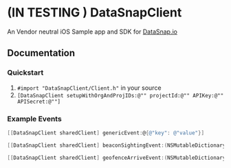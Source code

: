 (IN TESTING ) DataSnapClient
=================

An Vendor neutral iOS Sample app and SDK for [DataSnap.io](http://datasnap.io)

## Documentation

### Quickstart

1. `#import "DataSnapClient/Client.h"` in your source
2. `[DataSnapClient setupWithOrgAndProjIDs:@"" projectId:@"" APIKey:@"" APISecret:@""]`

### Example Events

```objective-c
[[DataSnapClient sharedClient] genericEvent:@{@"key": @"value"}]

[[DataSnapClient sharedClient] beaconSightingEvent:(NSMutableDictionary *)eventDetails]

[[DataSnapClient sharedClient] geofenceArriveEvent:(NSMutableDictionary *)eventDetails]
```
